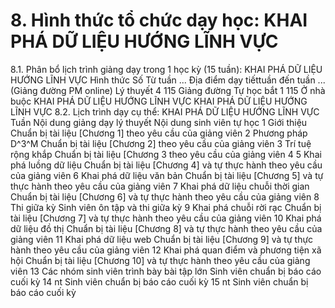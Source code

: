 # 8. Hình thức tổ chức dạy học: KHAI PHÁ DỮ LIỆU HƯỚNG LĨNH VỰC
8.1. Phân bổ lịch trình giảng dạy trong 1 học kỳ (15 tuần): KHAI PHÁ DỮ LIỆU HƯỚNG LĨNH VỰC Hình thức Số Từ tuần ... Địa điểm dạy tiếttuần đến tuần ... (Giảng đường PM online) Lý thuyết 4 115 Giảng đường Tự học bắt 1 115 Ở nhà buộc KHAI PHÁ DỮ LIỆU HƯỚNG LĨNH VỰC KHAI PHÁ DỮ LIỆU HƯỚNG LĨNH VỰC 8.2. Lịch trình dạy cụ thể: KHAI PHÁ DỮ LIỆU HƯỚNG LĨNH VỰC Tuần Nội dung giảng dạy lý thuyết Nội dung sinh viên tự học 1 Giới thiệu Chuẩn bị tài liệu \[Chương 1\] theo yêu cầu của giảng viên
2 Phương pháp D^3^M Chuẩn bị tài liệu \[Chương 2\] theo yêu cầu của giảng viên
3 Trí tuệ rộng khắp Chuẩn bị tài liệu \[Chương 3 theo yêu cầu của giảng viên
4
5 Khai phá luồng dữ liệu Chuẩn bị tài liệu \[Chương 4\] và tự thực hành theo yêu cầu của giảng viên
6 Khai phá dữ liệu văn bản Chuẩn bị tài liệu \[Chương 5\] và tự thực hành theo yêu cầu của giảng viên
7 Khai phá dữ liệu chuỗi thời gian Chuẩn bị tài liệu \[Chương 6\] và tự thực hành theo yêu cầu của giảng viên
8 Thi giữa kỳ Sinh viên ôn tập và thi giữa kỳ
9 Khai phá chuỗi rời rạc Chuẩn bị tài liệu \[Chương 7\] và tự thực hành theo yêu cầu của giảng viên
10 Khai phá dữ liệu đồ thị Chuẩn bị tài liệu \[Chương 8\] và tự thực hành theo yêu cầu của giảng viên
11 Khai phá dữ liệu web Chuẩn bị tài liệu \[Chương 9\] và tự thực hành theo yêu cầu của giảng viên
12 Khai phá quan điểm và phương tiện xã hội Chuẩn bị tài liệu \[Chương 10\] và tự thực hành theo yêu cầu của giảng viên
13 Các nhóm sinh viên trình bày bài tập lớn Sinh viên chuẩn bị báo cáo cuối kỳ
14 nt Sinh viên chuẩn bị báo cáo cuối kỳ
15 nt Sinh viên chuẩn bị báo cáo cuối kỳ

